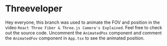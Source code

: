 # Threeveloper

Hey everyone, this branch was used to animate the FOV and position in the video `React Three Fiber & Three.js Camera's Explained`. Feel free to check out the source code. Uncomment the `AnimatedPos` component and comment the `AnimatedFov` component in `App.tsx` to see the animated position.
